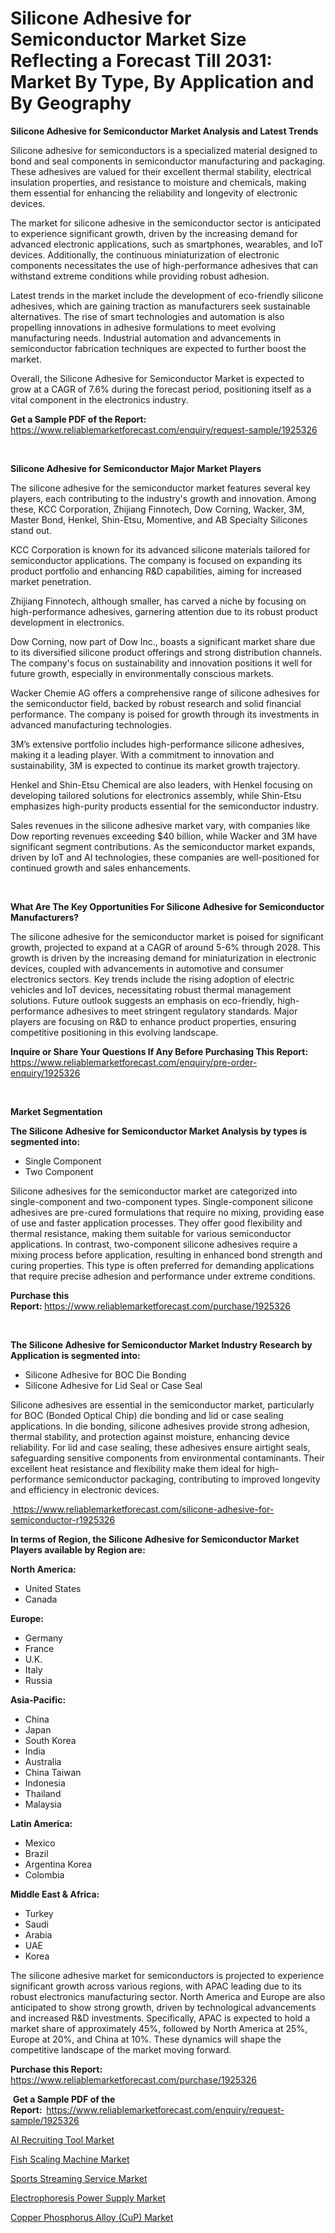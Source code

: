 <p><h1>Silicone Adhesive for Semiconductor Market Size Reflecting a Forecast Till 2031: Market By Type, By Application and By Geography</h1></p><p><strong>Silicone Adhesive for Semiconductor Market Analysis and Latest Trends</strong></p>
<p><p>Silicone adhesive for semiconductors is a specialized material designed to bond and seal components in semiconductor manufacturing and packaging. These adhesives are valued for their excellent thermal stability, electrical insulation properties, and resistance to moisture and chemicals, making them essential for enhancing the reliability and longevity of electronic devices.</p><p>The market for silicone adhesive in the semiconductor sector is anticipated to experience significant growth, driven by the increasing demand for advanced electronic applications, such as smartphones, wearables, and IoT devices. Additionally, the continuous miniaturization of electronic components necessitates the use of high-performance adhesives that can withstand extreme conditions while providing robust adhesion.</p><p>Latest trends in the market include the development of eco-friendly silicone adhesives, which are gaining traction as manufacturers seek sustainable alternatives. The rise of smart technologies and automation is also propelling innovations in adhesive formulations to meet evolving manufacturing needs. Industrial automation and advancements in semiconductor fabrication techniques are expected to further boost the market.</p><p>Overall, the Silicone Adhesive for Semiconductor Market is expected to grow at a CAGR of 7.6% during the forecast period, positioning itself as a vital component in the electronics industry.</p></p>
<p><strong>Get a Sample PDF of the Report:&nbsp;</strong> <a href="https://www.reliablemarketforecast.com/enquiry/request-sample/1925326?utm_campaign=1141&utm_medium=2&utm_source=Github&utm_content=ia&utm_term=24102024&utm_id=silicone-adhesive-for-semiconductor">https://www.reliablemarketforecast.com/enquiry/request-sample/1925326</a></p>
<p>&nbsp;</p>
<p><strong>Silicone Adhesive for Semiconductor Major Market Players</strong></p>
<p><p>The silicone adhesive for the semiconductor market features several key players, each contributing to the industry's growth and innovation. Among these, KCC Corporation, Zhijiang Finnotech, Dow Corning, Wacker, 3M, Master Bond, Henkel, Shin-Etsu, Momentive, and AB Specialty Silicones stand out.</p><p>KCC Corporation is known for its advanced silicone materials tailored for semiconductor applications. The company is focused on expanding its product portfolio and enhancing R&D capabilities, aiming for increased market penetration.</p><p>Zhijiang Finnotech, although smaller, has carved a niche by focusing on high-performance adhesives, garnering attention due to its robust product development in electronics.</p><p>Dow Corning, now part of Dow Inc., boasts a significant market share due to its diversified silicone product offerings and strong distribution channels. The company's focus on sustainability and innovation positions it well for future growth, especially in environmentally conscious markets.</p><p>Wacker Chemie AG offers a comprehensive range of silicone adhesives for the semiconductor field, backed by robust research and solid financial performance. The company is poised for growth through its investments in advanced manufacturing technologies.</p><p>3M’s extensive portfolio includes high-performance silicone adhesives, making it a leading player. With a commitment to innovation and sustainability, 3M is expected to continue its market growth trajectory.</p><p>Henkel and Shin-Etsu Chemical are also leaders, with Henkel focusing on developing tailored solutions for electronics assembly, while Shin-Etsu emphasizes high-purity products essential for the semiconductor industry.</p><p>Sales revenues in the silicone adhesive market vary, with companies like Dow reporting revenues exceeding $40 billion, while Wacker and 3M have significant segment contributions. As the semiconductor market expands, driven by IoT and AI technologies, these companies are well-positioned for continued growth and sales enhancements.</p></p>
<p>&nbsp;</p>
<p><strong>What Are The Key Opportunities For Silicone Adhesive for Semiconductor Manufacturers?</strong></p>
<p><p>The silicone adhesive for the semiconductor market is poised for significant growth, projected to expand at a CAGR of around 5-6% through 2028. This growth is driven by the increasing demand for miniaturization in electronic devices, coupled with advancements in automotive and consumer electronics sectors. Key trends include the rising adoption of electric vehicles and IoT devices, necessitating robust thermal management solutions. Future outlook suggests an emphasis on eco-friendly, high-performance adhesives to meet stringent regulatory standards. Major players are focusing on R&D to enhance product properties, ensuring competitive positioning in this evolving landscape.</p></p>
<p><strong>Inquire or Share Your Questions If Any Before Purchasing This Report:</strong> <a href="https://www.reliablemarketforecast.com/enquiry/pre-order-enquiry/1925326?utm_campaign=1141&utm_medium=2&utm_source=Github&utm_content=ia&utm_term=24102024&utm_id=silicone-adhesive-for-semiconductor">https://www.reliablemarketforecast.com/enquiry/pre-order-enquiry/1925326</a></p>
<p>&nbsp;</p>
<p><strong>Market Segmentation</strong></p>
<p><strong>The Silicone Adhesive for Semiconductor Market Analysis by types is segmented into:</strong></p>
<p><ul><li>Single Component</li><li>Two Component</li></ul></p>
<p><p>Silicone adhesives for the semiconductor market are categorized into single-component and two-component types. Single-component silicone adhesives are pre-cured formulations that require no mixing, providing ease of use and faster application processes. They offer good flexibility and thermal resistance, making them suitable for various semiconductor applications. In contrast, two-component silicone adhesives require a mixing process before application, resulting in enhanced bond strength and curing properties. This type is often preferred for demanding applications that require precise adhesion and performance under extreme conditions.</p></p>
<p><strong>Purchase this Report:&nbsp;</strong><a href="https://www.reliablemarketforecast.com/purchase/1925326?utm_campaign=1141&utm_medium=2&utm_source=Github&utm_content=ia&utm_term=24102024&utm_id=silicone-adhesive-for-semiconductor">https://www.reliablemarketforecast.com/purchase/1925326</a></p>
<p>&nbsp;</p>
<p><strong>The Silicone Adhesive for Semiconductor Market Industry Research by Application is segmented into:</strong></p>
<p><ul><li>Silicone Adhesive for BOC Die Bonding</li><li>Silicone Adhesive for Lid Seal or Case Seal</li></ul></p>
<p><p>Silicone adhesives are essential in the semiconductor market, particularly for BOC (Bonded Optical Chip) die bonding and lid or case sealing applications. In die bonding, silicone adhesives provide strong adhesion, thermal stability, and protection against moisture, enhancing device reliability. For lid and case sealing, these adhesives ensure airtight seals, safeguarding sensitive components from environmental contaminants. Their excellent heat resistance and flexibility make them ideal for high-performance semiconductor packaging, contributing to improved longevity and efficiency in electronic devices.</p></p>
<p><a href="https://www.reliablemarketforecast.com/silicone-adhesive-for-semiconductor-r1925326?utm_campaign=1141&utm_medium=2&utm_source=Github&utm_content=ia&utm_term=24102024&utm_id=silicone-adhesive-for-semiconductor">&nbsp;https://www.reliablemarketforecast.com/silicone-adhesive-for-semiconductor-r1925326</a></p>
<p><strong>In terms of Region, the Silicone Adhesive for Semiconductor Market Players available by Region are:</strong></p>
<p>
    <p> <strong> North America: </strong>
        <ul>
            <li>United States</li>
            <li>Canada</li>
        </ul>
        </p> 
    <p> <strong> Europe: </strong>
        <ul>
            <li>Germany</li>
            <li>France</li>
            <li>U.K.</li>
            <li>Italy</li>
            <li>Russia</li>
        </ul>
        </p> 
    <p> <strong> Asia-Pacific: </strong>
        <ul>
            <li>China</li>
            <li>Japan</li>
            <li>South Korea</li>
            <li>India</li>
            <li>Australia</li>
            <li>China Taiwan</li>
            <li>Indonesia</li>
            <li>Thailand</li>
            <li>Malaysia</li>
        </ul>
        </p> 
    <p> <strong> Latin America: </strong>
        <ul>
            <li>Mexico</li>
            <li>Brazil</li>
            <li>Argentina Korea</li>
            <li>Colombia</li>
        </ul>
        </p> 
    <p> <strong> Middle East & Africa: </strong>
        <ul>
            <li>Turkey</li>
            <li>Saudi</li>
            <li>Arabia</li>
            <li>UAE</li>
            <li>Korea</li>
        </ul>
    </p>
    </p>
<p><p>The silicone adhesive market for semiconductors is projected to experience significant growth across various regions, with APAC leading due to its robust electronics manufacturing sector. North America and Europe are also anticipated to show strong growth, driven by technological advancements and increased R&D investments. Specifically, APAC is expected to hold a market share of approximately 45%, followed by North America at 25%, Europe at 20%, and China at 10%. These dynamics will shape the competitive landscape of the market moving forward.</p></p>
<p><strong>Purchase this Report: </strong><a href="https://www.reliablemarketforecast.com/purchase/1925326?utm_campaign=1141&utm_medium=2&utm_source=Github&utm_content=ia&utm_term=24102024&utm_id=silicone-adhesive-for-semiconductor">https://www.reliablemarketforecast.com/purchase/1925326</a></p>
<p>&nbsp;<strong>Get a Sample PDF of the Report:&nbsp;&nbsp;</strong><a href="https://www.reliablemarketforecast.com/enquiry/request-sample/1925326?utm_campaign=1141&utm_medium=2&utm_source=Github&utm_content=ia&utm_term=24102024&utm_id=silicone-adhesive-for-semiconductor">https://www.reliablemarketforecast.com/enquiry/request-sample/1925326</a></p>
<p><strong></strong></p>
<p><p><a href="https://www.linkedin.com/pulse/global-ai-recruiting-tool-market-comprehensive-analysis-size-1cooe?utm_campaign=1141&utm_medium=2&utm_source=Github&utm_content=ia&utm_term=24102024&utm_id=silicone-adhesive-for-semiconductor">AI Recruiting Tool Market</a></p><p><a href="https://issuu.com/reportprime-2/docs/fish-scaling-machine-market-size-20_76df824ff6bd52?utm_campaign=1141&utm_medium=2&utm_source=Github&utm_content=ia&utm_term=24102024&utm_id=silicone-adhesive-for-semiconductor">Fish Scaling Machine Market</a></p><p><a href="https://www.linkedin.com/pulse/sports-streaming-service-market-transformation-comparative-analysis-kvuae?utm_campaign=1141&utm_medium=2&utm_source=Github&utm_content=ia&utm_term=24102024&utm_id=silicone-adhesive-for-semiconductor">Sports Streaming Service Market</a></p><p><a href="https://issuu.com/reportprime-2/docs/electrophoresis-power-supply-market-size-2030.pptx?utm_campaign=1141&utm_medium=2&utm_source=Github&utm_content=ia&utm_term=24102024&utm_id=silicone-adhesive-for-semiconductor">Electrophoresis Power Supply Market</a></p><p><a href="https://github.com/lmorisekv5e/Market-Research-Report-List-1/blob/main/copper-phosphorus-alloy-cup-market.md?utm_campaign=1141&utm_medium=2&utm_source=Github&utm_content=ia&utm_term=24102024&utm_id=silicone-adhesive-for-semiconductor">Copper Phosphorus Alloy (CuP) Market</a></p></p>